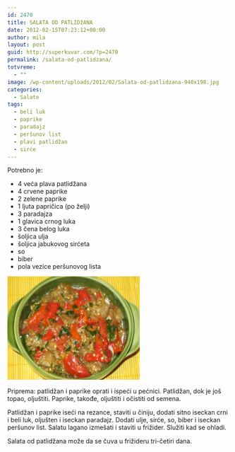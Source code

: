 ```yaml
---
id: 2470
title: SALATA OD PATLIDžANA
date: 2012-02-15T07:23:12+00:00
author: mila
layout: post
guid: http://superkuvar.com/?p=2470
permalink: /salata-od-patlidzana/
totvreme:
  - ""
image: /wp-content/uploads/2012/02/Salata-od-patlidzana-940x198.jpg
categories:
  - Salate
tags:
  - beli luk
  - paprike
  - paradajz
  - peršunov list
  - plavi patlidžan
  - sirće
---
```

Potrebno je:

  * 4 veća plava patlidžana
  * 4 crvene paprike
  * 2 zelene paprike
  * 1 ljuta papričica (po želji)
  * 3 paradajza
  * 1 glavica crnog luka
  * 3 čena belog luka
  * šoljica ulja
  * šoljica jabukovog sirćeta
  * so
  * biber
  * pola vezice peršunovog lista

<img class="alignnone size-medium wp-image-3949" title="Salata od patlidzana" src="/wp-content/uploads/2012/02/Salata-od-patlidzana-e1344849549684-300x234.jpg" alt="" width="300" height="234" /> 

Priprema: patlidžan i paprike oprati i ispeći u pećnici. Patlidžan, dok je još topao, oljuštiti. Paprike, takođe, oljuštiti i očistiti od semena.

Patlidžan i paprike iseći na rezance, staviti u činiju, dodati sitno iseckan crni i beli luk, oljušten i iseckan paradajz. Dodati ulje, sirće, so, biber i iseckan peršunov list. Salatu lagano izmešati i staviti u frižider. Služiti kad se ohladi.

Salata od patlidžana može da se čuva u frižideru tri-četiri dana.